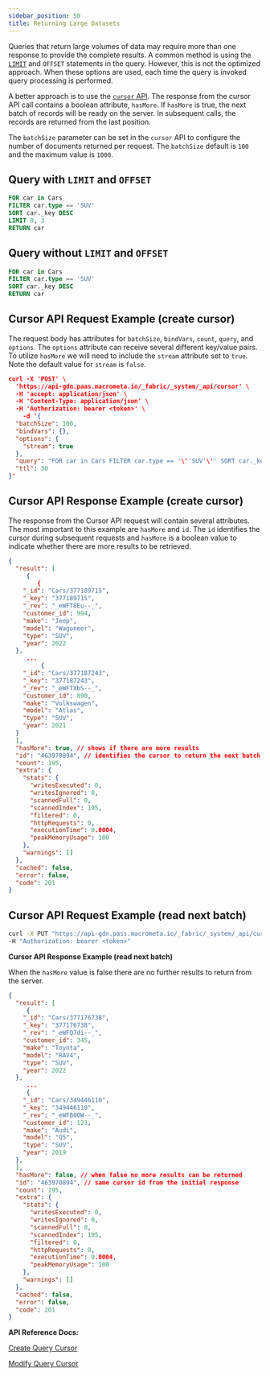 ```yaml
---
sidebar_position: 50
title: Returning Large Datasets
---
```


Queries that return large volumes of data may require more than one response to provide the complete results. A common method is using the [`LIMIT`](/docs/queryworkers/c8ql/operations/limit) and `OFFSET` statements in the query. However, this is not the optimized approach. When these options are used, each time the query is invoked query processing is performed. 

A better approach is to use the [`cursor` API](/docs/api#/operations/createQueryCursor).  The response from the cursor API call contains a boolean attribute, `hasMore`. If `hasMore` is true, the next batch of records will be ready on the server. In subsequent calls, the records are returned from the last position. 

The `batchSize` parameter can be set in the `cursor` API to configure the number of documents returned per request. The `batchSize` default is `100` and the maximum value is `1000`. 

## Query with `LIMIT` and `OFFSET`

```sql
FOR car in Cars
FILTER car.type == 'SUV'
SORT car._key DESC
LIMIT 0, 3
RETURN car
```

## Query without `LIMIT` and `OFFSET`

```sql
FOR car in Cars
FILTER car.type == 'SUV'
SORT car._key DESC
RETURN car
```

## Cursor API Request Example (create cursor)

The request body has attributes for `batchSize`, `bindVars`, `count`,  `query`, and `options`. The `options` attribute can receive several different key/value pairs. To utilize `hasMore` we will need to include the `stream` attribute set to `true`. Note the default value for `stream` is `false`.

```json
curl -X 'POST' \
  'https://api-gdn.paas.macrometa.io/_fabric/_system/_api/cursor' \
  -H 'accept: application/json' \
  -H 'Content-Type: application/json' \
  -H 'Authorization: bearer <token>' \
	-d '{
  "batchSize": 100,
  "bindVars": {},
  "options": {
    "stream": true
  },
  "query": "FOR car in Cars FILTER car.type == '\''SUV'\'' SORT car._key DESC RETURN car",
  "ttl": 30
}'
```

## Cursor API Response Example (create cursor)

The response from the Cursor API request will contain several attributes. The most important to this example are `hasMore` and `id`. The `id` identifies the cursor during subsequent requests and `hasMore` is a boolean value to indicate whether there are more results to be retrieved.

```json
{
  "result": [
     {
        {
    "_id": "Cars/377189715",
    "_key": "377189715",
    "_rev": "_eWFT8Eu--_",
    "customer_id": 994,
    "make": "Jeep",
    "model": "Wagoneer",
    "type": "SUV",
    "year": 2022
  },
     ...
	     {
    "_id": "Cars/377187243",
    "_key": "377187243",
    "_rev": "_eWFTXbS--_",
    "customer_id": 890,
    "make": "Volkswagen",
    "model": "Atlas",
    "type": "SUV",
    "year": 2021
  }
  ],
  "hasMore": true, // shows if there are more results
  "id": "463970894", // identifies the cursor to return the next batch
  "count": 195,
  "extra": {
    "stats": {
      "writesExecuted": 0,
      "writesIgnored": 0,
      "scannedFull": 0,
      "scannedIndex": 195,
      "filtered": 0,
      "httpRequests": 0,
      "executionTime": 0.0004,
      "peakMemoryUsage": 100
    },
    "warnings": []
  },
  "cached": false,
  "error": false,
  "code": 201
}
```

## Cursor API Request Example (read next batch)

```bash
curl -X PUT "https://api-gdn.pass.macrometa.io/_fabric/_system/_api/cursor/463970894"                                                     \
-H "Authorization: bearer <token>"
```

**Cursor API Response Example (read next batch)**

When the `hasMore` value is false there are no further results to return from the server.

```json
{
  "result": [
     {
    "_id": "Cars/377176738",
    "_key": "377176738",
    "_rev": "_eWFQ7di--_",
    "customer_id": 345,
    "make": "Toyota",
    "model": "RAV4",
    "type": "SUV",
    "year": 2022
  },
     ...
     {
    "_id": "Cars/349446110",
    "_key": "349446110",
    "_rev": "_eWFB8OW--_",
    "customer_id": 123,
    "make": "Audi",
    "model": "Q5",
    "type": "SUV",
    "year": 2019
  },
  ],
  "hasMore": false, // when false no more results can be returned
  "id": "463970894", // same cursor id from the initial response
  "count": 195,
  "extra": {
    "stats": {
      "writesExecuted": 0,
      "writesIgnored": 0,
      "scannedFull": 0,
      "scannedIndex": 195,
      "filtered": 0,
      "httpRequests": 0,
      "executionTime": 0.0004,
      "peakMemoryUsage": 100
    },
    "warnings": []
  },
  "cached": false,
  "error": false,
  "code": 201
}
```

**API Reference Docs:**

[Create Query Cursor](https://macrometa.com/docs/api#/operations/createQueryCursor)

[Modify Query Cursor](https://macrometa.com/docs/api#/operations/modifyQueryCursor)